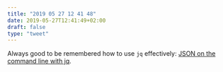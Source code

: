 ```yaml
---
title: "2019 05 27 12 41 48"
date: 2019-05-27T12:41:49+02:00
draft: false
type: "tweet"
---
```

Always good to be remembered how to use `jq` effectively: [JSON on the command line with jq](https://shapeshed.com/jq-json/#how-to-pretty-print-json).
